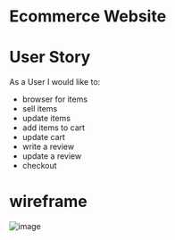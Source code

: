# Ecommerce Website

# User Story
As a User I would like to: 
 - browser for items
 - sell items
 - update items
 - add items to cart
 - update cart
 - write a review
 - update a review
 - checkout

# wireframe
![image](https://user-images.githubusercontent.com/48740174/185998210-fb3c3c32-f909-4b80-9533-f6cb3873e176.png)

 
